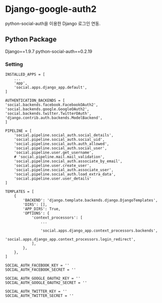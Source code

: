 Django-google-auth2
===================

python-social-auth을 이용한 Django 로그인 연동.


Python Package
--------------
Django==1.9.7
python-social-auth==0.2.19

### Setting

    INSTALLED_APPS = [
        ...
        'app',
        'social.apps.django_app.default',
    ]
    
    AUTHENTICATION_BACKENDS = [
    'social.backends.facebook.FacebookOAuth2',
    'social.backends.google.GoogleOAuth2',
    'social.backends.twitter.TwitterOAuth',
    'django.contrib.auth.backends.ModelBackend',
    ]

    PIPELINE = [
        'social.pipeline.social_auth.social_details',
        'social.pipeline.social_auth.social_uid',
        'social.pipeline.social_auth.auth_allowed',
        'social.pipeline.social_auth.social_user',
        'social.pipeline.user.get_username',
        # 'social.pipeline.mail.mail_validation',
        'social.pipeline.social_auth.associate_by_email',
        'social.pipeline.user.create_user',
        'social.pipeline.social_auth.associate_user',
        'social.pipeline.social_auth.load_extra_data',
        'social.pipeline.user.user_details'
    ]
    
    TEMPLATES = [
        {
            'BACKEND': 'django.template.backends.django.DjangoTemplates',
            'DIRS': [],
            'APP_DIRS': True,
            'OPTIONS': {
                'context_processors': [
                    ...
    
                    'social.apps.django_app.context_processors.backends',
                    'social.apps.django_app.context_processors.login_redirect',
                ],
            },
        },
    ]
    
    SOCIAL_AUTH_FACEBOOK_KEY = ''
    SOCIAL_AUTH_FACEBOOK_SECRET = ''
    
    SOCIAL_AUTH_GOOGLE_OAUTH2_KEY = ''
    SOCIAL_AUTH_GOOGLE_OAUTH2_SECRET = ''
    
    SOCIAL_AUTH_TWITTER_KEY = ''
    SOCIAL_AUTH_TWITTER_SECRET = ''